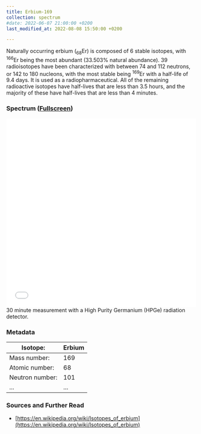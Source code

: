 ```yaml
---
title: Erbium-169
collection: spectrum
#date: 2022-06-07 21:00:00 +0200
last_modified_at: 2022-08-08 15:50:00 +0200

---
```


Naturally occurring erbium (<sub>68</sub>Er) is composed of 6 stable isotopes, with <sup>166</sup>Er being the most abundant (33.503% natural abundance). 39 radioisotopes have been characterized with between 74 and 112 neutrons, or 142 to 180 nucleons, with the most stable being <sup>169</sup>Er with a half-life of 9.4 days. It is used as a radiopharmaceutical. All of the remaining radioactive isotopes have half-lives that are less than 3.5 hours, and the majority of these have half-lives that are less than 4 minutes.

### Spectrum ([Fullscreen](/assets/spectra/Er-169.html))

<iframe width="100%" height="500" src="/assets/spectra/Er-169.html" title="Er-169 gamma spectrum" frameborder="0" allowfullscreen></iframe>
30 minute measurement with a High Purity Germanium (HPGe) radiation detector.

### Metadata

| Isotope: | Erbium |
| --- | --- |
| Mass number: | 169 |
| Atomic number: | 68 |
| Neutron number: | 101 |
| ... | ... |

### Sources and Further Read

- [https://en.wikipedia.org/wiki/Isotopes_of_erbium](https://en.wikipedia.org/wiki/Isotopes_of_erbium)


